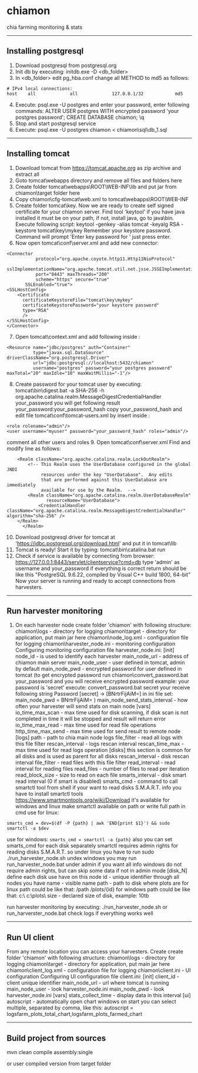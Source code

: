 # chiamon
chia farming monitoring &amp; stats

---------------------
Installing postgresql
---------------------
1. Download postgresql from postgresql.org
2. Init db by executing: initdb.exe -D <db_folder>
3. In <db_folder> edit pg_hba.conf change all METHOD to md5 as follows:
```
# IPv4 local connections:
host    all             all             127.0.0.1/32            md5
```
4. Execute: psql.exe -U postgres and enter your password, enter following commands:
ALTER USER postgres WITH encrypted password 'your postgres password';
CREATE DATABASE chiamon;
\q
5. Stop and start postgresql service
6. Execute: psql.exe -U postgres chiamon < chiamon\sql\db_1.sql

-----------------
Installing tomcat
-----------------
1. Download tomcat from https://tomcat.apache.org as zip archive and extract all
2. Goto tomcat\webapps directory and remove all files and folders here
3. Create folder tomcat\webapps\ROOT\WEB-INF\lib and put jar from chiamon\target folder here
4. Copy chiamon\cfg-tomcat\web.xml to tomcat\webapps\ROOT\WEB-INF
5. Create folder tomcat\key. Now we are ready to create self signed certificate for your chiamon server. Find tool 'keytool' if you have java installed it must be on your path, if not, install java, go to java\bin. Execute following script: keytool -genkey -alias tomcat -keyalg RSA -keystore tomcat\key\mykey
Remember your keystore password. Command will prompt 'Enter key password for <tomcat>' just press enter.
6. Now open tomcat\conf\server.xml and add new connector:
```
<Connector
           protocol="org.apache.coyote.http11.Http11NioProtocol"
           sslImplementationName="org.apache.tomcat.util.net.jsse.JSSEImplementation"
           port="8443" maxThreads="200"
           scheme="https" secure="true"
	   SSLEnabled="true">
<SSLHostConfig>
    <Certificate
      certificateKeystoreFile="tomcat\key\mykey"
      certificateKeystorePassword="your keystore password"
      type="RSA"
      />
</SSLHostConfig>
</Connector>
```
7. Open tomcat\context.xml and add following inside <Context>:
```  
<Resource name="jdbc/postgres" auth="Container"
          type="javax.sql.DataSource" driverClassName="org.postgresql.Driver"
          url="jdbc:postgresql://localhost:5432/chiamon"
          username="postgres" password="your postgres password" maxTotal="20" maxIdle="10" maxWaitMillis="-1"/>
```
8. Create password for your tomcat user by executing:
tomcat\bin\digest.bat -a SHA-256 -h org.apache.catalina.realm.MessageDigestCredentialHandler your_password
you will get following result your_password:your_password_hash
copy your_password_hash and edit file tomcat\conf\tomcat-users.xml by insert inside <tomcat-users>:
```
<role rolename="admin"/>
<user username="myuser" password="your_password_hash" roles="admin"/>
```
comment all other users and roles
9. Open tomcat\conf\server.xml
Find and modify line as follows:
```  
	<Realm className="org.apache.catalina.realm.LockOutRealm">
        <!-- This Realm uses the UserDatabase configured in the global JNDI
             resources under the key "UserDatabase".  Any edits
             that are performed against this UserDatabase are immediately
             available for use by the Realm.  -->
        <Realm className="org.apache.catalina.realm.UserDatabaseRealm"
               resourceName="UserDatabase">
			<CredentialHandler className="org.apache.catalina.realm.MessageDigestCredentialHandler" algorithm="sha-256" />
	</Realm>
      </Realm>
```
10. Download postgresql driver for tomcat at 'https://jdbc.postgresql.org/download.html' and put it in tomcat\lib
11. Tomcat is ready! Start it by typing: tomcat\bin\catalina.bat run
12. Check if service is available by connecting from browser:
https://127.0.0.1:8443/servlet/clientservice?cmd=db
type 'admin' as username and your_password
if everything is correct return should be like this "PostgreSQL 9.6.22, compiled by Visual C++ build 1800, 64-bit"
Now your server is running and ready to accept connections from harvesters.

------------------------
Run harvester monitoring
------------------------
1. On each harvester node create folder 'chiamon' with following structure:
chiamon\logs - directory for logging
chiamon\target - directory for application, put main jar here
chiamon\node_log.xml - configuration file for logging
chiamon\harvester_node.ini - monitoring configuration
Configuring monitoring configuration file harvester_node.ini:
[init]
node_id - is used to identify each harvester
main_node_url - address of chiamon main server
main_node_user - user defined in tomcat, admin by default
main_node_pwd - encrypted password for user defined in tomcat
(to get encrypted password run chiamon\convert_password.bat your_password and you will receive encrypted password
example: your password is 'secret'
execute: convert_password.bat secret
your receive following string
Password [secret] -> [BNrtrFijAiM=]
in ini file set:
main_node_pwd = BNrtrFijAiM=
)
main_node_send_stats_interval - how often your harvester will send stats on main node
[vars]
io_time_max_scan - max time used for disk scanning, if disk scan is not completed in time it will be stopped and result will return error
io_time_max_read - max time used for read file operations
http_time_max_send - max time used for send result to remote node
[logs]
path - path to chia main node logs
file_filter - read all logs with this file filter
rescan_interval - logs rescan interval
rescan_time_max - max time used for read logs operation
[disks]
this section is common for all disks and is used as parent for all disks
rescan_interval - disk rescan interval
file_filter - read files with this file filter
read_interval - read interval for reading files
read_files - number of files to read per iteration
read_block_size - size to read on each file
smarts_interval - disk smart read interval (0 if smart is disabled)
smarts_cmd - command to call smartctl tool from shell
if your want to read disks S.M.A.R.T. info you have to install smartctl tools
https://www.smartmontools.org/wiki/Download
it's available for windows and linux
make smartctl available on path or write full path in cmd
use for linux:
```							       
smarts_cmd = dev=$(df -P {path} | awk 'END{print $1}') && sudo smartctl -a $dev
```
use for windows:
							       ```
smarts_cmd = smartctl -a {path}
							       ```
also you can set smarts_cmd for each disk separately
smartctl requires admin rights for reading disks S.M.A.R.T.
so under linux you have to run sudo ./run_harvester_node.sh
undex windows you may run run_harvester_node.bat under admin if you want all info
windows do not require admin rights, but can skip some data if not in admin mode
[disk_N]
define each disk use have on this node
id - unique identifier through all nodes you have
name - visible name
path - path to disk where plots are
for linux path could be like that:
/path
/plots/{id}
for windows path could be like that:
c:\\
c:\\plots\\
size - declared size of disk, example: 10tb

run harvester monitoring by executing:
./run_harvester_node.sh
or
run_harverster_node.bat
check logs if everything works well

-------------
Run UI client
-------------
From any remote location you can access your harvesters. 
Create create folder 'chiamon' with following structure:
chiamon\logs - directory for logging
chiamon\target - directory for application, put main jar here
chiamon\client_log.xml - configuration file for logging
chiamon\client.ini - UI configuration
Configuring UI configuration file client.ini:
[init]
client_id - client unique identifier
main_node_url - url where tomcat is running
main_node_user - look harvester_node.ini
main_node_pwd - look harvester_node.ini
[vars]
stats_collect_time - display data in this interval
[ui]
autoscript - automatically open chart windows on start
you can select multiple, separated by comma, like this:
autoscript = logsfarm_plots_total_chart,logsfarm_plots_farmed_chart
	
--------------------------
Build project from sources
--------------------------
mvn clean compile assembly:single	
	
or user compiled version from target folder
	
	
